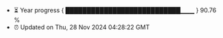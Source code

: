 - ⏳ Year progress { ███████████████████████████▁▁▁ } 90.76 %
- ⏰ Updated on Thu, 28 Nov 2024 04:28:22 GMT

